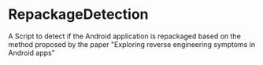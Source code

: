 # RepackageDetection
A Script to detect if the Android application is repackaged based on the method proposed by the paper "Exploring reverse engineering symptoms in Android apps"
